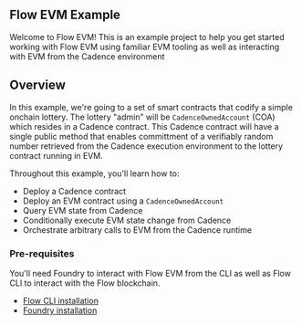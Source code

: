 ## Flow EVM Example

Welcome to Flow EVM! This is an example project to help you get started working with Flow EVM using familiar EVM tooling
as well as interacting with EVM from the Cadence environment

## Overview

In this example, we're going to a set of smart contracts that codify a simple onchain lottery. The lottery "admin" will
be `CadenceOwnedAccount` (COA) which resides in a Cadence contract. This Cadence contract will have a single public
method that enables committment of a verifiably random number retrieved from the Cadence execution environment to the
lottery contract running in EVM.

Throughout this example, you'll learn how to:
- Deploy a Cadence contract
- Deploy an EVM contract using a `CadenceOwnedAccount`
- Query EVM state from Cadence
- Conditionally execute EVM state change from Cadence
- Orchestrate arbitrary calls to EVM from the Cadence runtime

### Pre-requisites

You'll need Foundry to interact with Flow EVM from the CLI as well as Flow CLI to interact with the Flow blockchain.

- [Flow CLI installation](https://developers.flow.com/tools/flow-cli/install)
- [Foundry installation](https://book.getfoundry.sh/getting-started/installation)

